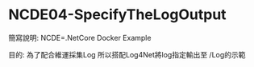 # NCDE04-SpecifyTheLogOutput

簡寫說明:
NCDE=.NetCore Docker Example

目的:
為了配合維運採集Log
所以搭配Log4Net將log指定輸出至 /Log的示範


